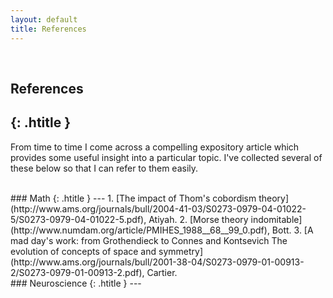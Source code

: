 ```yaml
---
layout: default
title: References
---
```


<br/>

## References
{: .htitle }
---
From time to time I come across a compelling expository article which provides some useful insight into a particular topic. I've collected several of these below so that I can refer to them easily. <br/>

<br/>
### Math
{: .htitle }
---
1. [The impact of Thom's cobordism theory](http://www.ams.org/journals/bull/2004-41-03/S0273-0979-04-01022-5/S0273-0979-04-01022-5.pdf), Atiyah.
2. [Morse theory indomitable](http://www.numdam.org/article/PMIHES_1988__68__99_0.pdf), Bott.
3. [A mad day's work: from Grothendieck to Connes and Kontsevich The evolution of concepts of space and symmetry](http://www.ams.org/journals/bull/2001-38-04/S0273-0979-01-00913-2/S0273-0979-01-00913-2.pdf), Cartier.

<br/>
### Neuroscience
{: .htitle }
---

